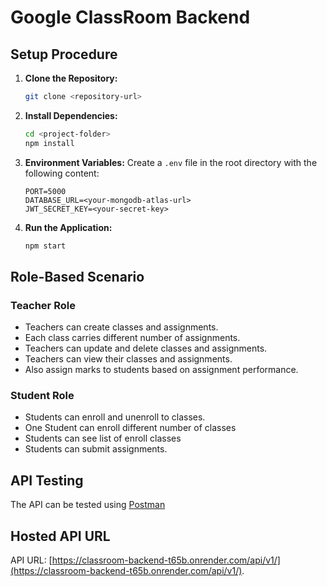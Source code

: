 # Google ClassRoom Backend

## Setup Procedure

1. **Clone the Repository:**
    ```bash
    git clone <repository-url>
    ```

2. **Install Dependencies:**
    ```bash
    cd <project-folder>
    npm install
    ```

3. **Environment Variables:**
    Create a `.env` file in the root directory with the following content:
    ```env
    PORT=5000
    DATABASE_URL=<your-mongodb-atlas-url>
    JWT_SECRET_KEY=<your-secret-key>
    ```

4. **Run the Application:**
    ```bash
    npm start
    ```

## Role-Based Scenario

### Teacher Role
- Teachers can create classes and assignments.
- Each class carries different number of assignments.
- Teachers can update and delete classes and assignments.
- Teachers can view their classes and assignments.
- Also assign marks to students based on assignment performance.

### Student Role
- Students can enroll and unenroll to classes.
- One Student can enroll different number of classes
- Students can see list of enroll classes
- Students can submit assignments.

## API Testing
The API can be tested using [Postman](https://documenter.getpostman.com/view/28691829/2s9Ykn8Mg5)

## Hosted API URL
API URL: [https://classroom-backend-t65b.onrender.com/api/v1/](https://classroom-backend-t65b.onrender.com/api/v1/).

